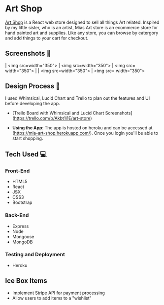 # Art Shop

[Art Shop](https://mia-art-shop.herokuapp.com/) is a React web store designed to sell all things Art related. Inspired by my little sister, who is an artist, Mias Art store is an ecommerce store for hand painted art and supplies. Like any store, you can browse by catergory and add things to your cart for checkout.

## Screenshots 📸

| <img src=width="350"> | <img src=width="350"> | <img src= width="350"> |
| <img src=width="350"> | <img src= width="350">

## Design Process 📐

I used Whimsical, Lucid Chart and Trello to plan out the features and UI before developing the app.

- [Trello Board with Whimsical and Lucid Chart Screenshots] (https://trello.com/b/Akbt1i1E/art-store)

- **Using the App**: The app is hosted on heroku and can be accessed at (https://mia-art-shop.herokuapp.com/). Once you login you'll be able to start shopping.

## Tech Used 💻

### Front-End

- HTML5
- React
- JSX
- CSS3
- Bootstrap

### Back-End

- Express
- Node
- Mongoose
- MongoDB

### Testing and Deployment

- Heroku

## Ice Box Items

- Implement Stripe API for payment processing
- Allow users to add items to a "wishlist"
